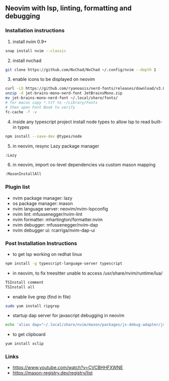 ## Neovim with lsp, linting, formatting and debugging

### Installation instructions

1. install nvim 0.9+
```sh
snap install nvim --classic
```
2. install nvchad
```sh
git clone https://github.com/NvChad/NvChad ~/.config/nvim --depth 1
```
3. enable icons to be displayed on neovim
```sh
curl -LO https://github.com/ryanoasis/nerd-fonts/releases/download/v3.0.2/JetBrainsMono.zip
unzip -d jet-brains-mono-nerd-font JetBrainsMono.zip
mv jet-brains-mono-nerd-font ~/.local/share/fonts/
# for macos copy *.ttf to ~/Library/Fonts
# then open Font Book to verify
fc-cache -f -v
```
4. inside any typescript project install node types to allow lsp to read built-in types
```sh
npm install --save-dev @types/node
```
5. in neovim, resync Lazy package manager
```sh
:Lazy
```
6. in neovim, import os-level dependencies via custom mason mapping
```sh
:MasonInstallAll
```

### Plugin list

* nvim package manager: lazy
* os package manager: mason
* nvim language server: neovim/nvim-lspconfig
* nvim lint: mfussenegger/nvim-lint
* nvim formatter: mhartington/formatter.nvim
* nvim debugger: mfussenegger/nvim-dap
* nvim debugger ui: rcarriga/nvim-dap-ui

### Post Installation Instructions

* to get lsp working on redhat linux
```sh
npm install -g typescript-language-server typescript
```

* in neovim, to fix treesitter unable to access /usr/share/nvim/runtime/lua/
```sh
TSInstall comment
TSInstall all
```

* enable live grep (find in file)
```sh
sudo yum install ripgrep
```

* startup dap server for javascript debugging in neovim
```sh
echo 'alias dap="~/.local/share/nvim/mason/packages/js-debug-adapter/js-debug-adapter 8123 127.0.0.1"' >> ~/.bashrc
```

* to get clipboard
```sh
yum install xclip
```

### Links

* https://www.youtube.com/watch?v=CVCBHHFXWNE
* https://mason-registry.dev/registry/list
